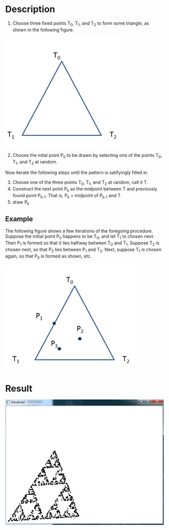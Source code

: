 # Description
1. Choose three fixed points T<sub>0</sub>, T<sub>1</sub>, and T<sub>2</sub> to form some triangle, as shown in the following figure.

![the initial three points](./figs/description_fig1.png)

2. Choose the inital point P<sub>0</sub> to be drawn by selecting one of the points T<sub>0</sub>, T<sub>1</sub>, and T<sub>2</sub> at random.

Now iterate the following steps until the pattern is satifyingly filled in.

3. Choose one of the three points T<sub>0</sub>, T<sub>1</sub>, and T<sub>2</sub> at random, call it T.
4. Construct the next point P<sub>k</sub> as the midpoint between T and previously found point P<sub>k-1</sub>. That is, P<sub>k</sub> = midpoint of P<sub>k-1</sub> and T.
5. draw P<sub>k</sub>

## Example
The following figure shows a few iterations of the foregoing procedure. Suppose the initial point P<sub>0</sub> happens to be T<sub>0</sub>, and let T<sub>1</sub> to chosen next. Then P<sub>1</sub> is formed so that it lies halfway between T<sub>0</sub> and T<sub>1</sub>. Suppose T<sub>2</sub> is chosen next, so that P<sub>2</sub> lies between P<sub>1</sub> and T<sub>2</sub>. Next, suppose T<sub>1</sub> is chosen again, so that P<sub>3</sub> is formed as shown, etc.

![a few itreations of Sierpinski](./figs/description_fig2.png)

# Result
![the result of Sierpinski](./figs/result.png)
